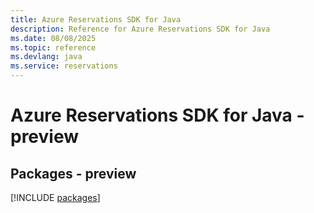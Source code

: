 ```yaml
---
title: Azure Reservations SDK for Java
description: Reference for Azure Reservations SDK for Java
ms.date: 08/08/2025
ms.topic: reference
ms.devlang: java
ms.service: reservations
---
```

# Azure Reservations SDK for Java - preview
## Packages - preview
[!INCLUDE [packages](reservations-index.md)]